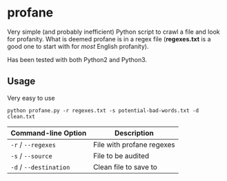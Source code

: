 # profane

Very simple (and probably inefficient) Python script to crawl a file and look for profanity. What is deemed profane is in a regex file (**regexes.txt** is a good one to start with for *most* English profanity).

Has been tested with both Python2 and Python3.

## Usage

Very easy to use

```
python profane.py -r regexes.txt -s potential-bad-words.txt -d clean.txt
```

| Command-line Option       | Description               |
|---------------------------|---------------------------|
| `-r` / `--regexes`        | File with profane regexes |
| `-s` / `--source`         | File to be audited        |
| `-d` / `--destination`    | Clean file to save to     |
